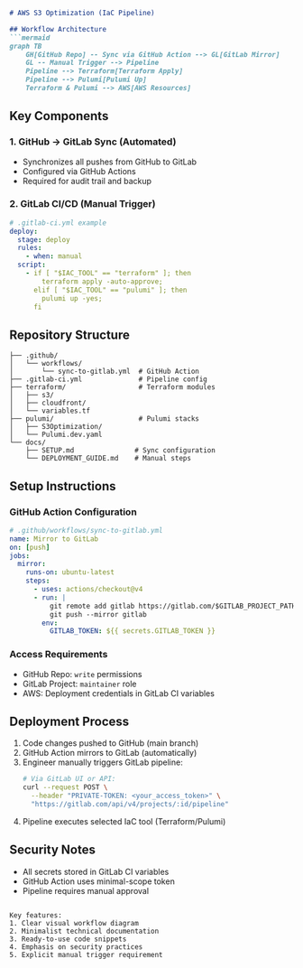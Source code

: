 ```markdown
# AWS S3 Optimization (IaC Pipeline)

## Workflow Architecture
```mermaid
graph TB
    GH[GitHub Repo] -- Sync via GitHub Action --> GL[GitLab Mirror]
    GL -- Manual Trigger --> Pipeline
    Pipeline --> Terraform[Terraform Apply]
    Pipeline --> Pulumi[Pulumi Up]
    Terraform & Pulumi --> AWS[AWS Resources]
```

## Key Components

### 1. GitHub → GitLab Sync (Automated)
- Synchronizes all pushes from GitHub to GitLab
- Configured via GitHub Actions
- Required for audit trail and backup

### 2. GitLab CI/CD (Manual Trigger)
```yaml
# .gitlab-ci.yml example
deploy:
  stage: deploy
  rules:
    - when: manual
  script:
    - if [ "$IAC_TOOL" == "terraform" ]; then
        terraform apply -auto-approve;
      elif [ "$IAC_TOOL" == "pulumi" ]; then
        pulumi up -yes;
      fi
```

## Repository Structure
```
├── .github/
│   └── workflows/
│       └── sync-to-gitlab.yml  # GitHub Action
├── .gitlab-ci.yml              # Pipeline config
├── terraform/                  # Terraform modules
│   ├── s3/
│   ├── cloudfront/
│   └── variables.tf
├── pulumi/                     # Pulumi stacks
│   ├── S3Optimization/
│   └── Pulumi.dev.yaml
└── docs/
    ├── SETUP.md               # Sync configuration
    └── DEPLOYMENT_GUIDE.md    # Manual steps
```

## Setup Instructions

### GitHub Action Configuration
```yaml
# .github/workflows/sync-to-gitlab.yml
name: Mirror to GitLab
on: [push]
jobs:
  mirror:
    runs-on: ubuntu-latest
    steps:
      - uses: actions/checkout@v4
      - run: |
          git remote add gitlab https://gitlab.com/$GITLAB_PROJECT_PATH.git
          git push --mirror gitlab
        env:
          GITLAB_TOKEN: ${{ secrets.GITLAB_TOKEN }}
```

### Access Requirements
- GitHub Repo: `write` permissions
- GitLab Project: `maintainer` role
- AWS: Deployment credentials in GitLab CI variables

## Deployment Process
1. Code changes pushed to GitHub (main branch)
2. GitHub Action mirrors to GitLab (automatically)
3. Engineer manually triggers GitLab pipeline:
   ```bash
   # Via GitLab UI or API:
   curl --request POST \
     --header "PRIVATE-TOKEN: <your_access_token>" \
     "https://gitlab.com/api/v4/projects/:id/pipeline"
   ```
4. Pipeline executes selected IaC tool (Terraform/Pulumi)

## Security Notes
- All secrets stored in GitLab CI variables
- GitHub Action uses minimal-scope token
- Pipeline requires manual approval
```

Key features:
1. Clear visual workflow diagram
2. Minimalist technical documentation
3. Ready-to-use code snippets
4. Emphasis on security practices
5. Explicit manual trigger requirement